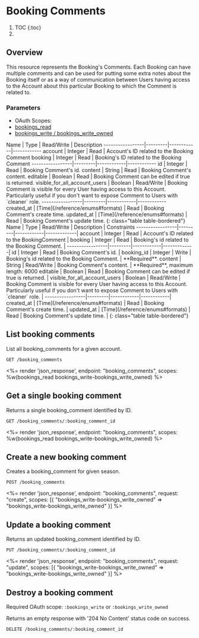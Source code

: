 # Booking Comments

1. TOC
{:toc}
2. 
## Overview

This resource represents the Booking's Comments. Each Booking can have multiple comments and can be used for putting some extra notes about the Booking itself or as a way of communication between Users having access to the Account about this particular Booking to which the Comment is related to.

### Parameters
<ul class="nav nav-pills" role="tablist">
  <li class="disabled"><a>OAuth Scopes:</a></li>
  <li class="active"><a href="#bookings_read" role="tab" data-toggle="pill">bookings_read</a></li>
  <li><a href="#bookings_write-bookings_write_owned" role="tab" data-toggle="pill">
    bookings_write / bookings_write_owned
  </a></li>
</ul>

<div class="tab-content" markdown="1">
  <div class="tab-pane active" id="bookings_read" markdown="1">
Name             | Type    | Read/Write | Description
-----------------|---------|------------|------------
account          | Integer | Read       | Account's ID related to the Booking Comment
booking          | Integer | Read       | Booking's ID related to the Booking Comment
-----------------|---------|------------|------------
id                             | Integer | Read       | Booking Comment's id.
content                        | String  | Read       | Booking Comment's content.
editable                       | Boolean | Read       | Booking Comment can be edited if true is returned.
visible_for_all_account_users  | Boolean | Read/Write | Booking Comment is visible for every User having access to this Account. Particularly useful if you don't want to expose Comment to Users with `cleaner` role.
-----------------|---------|------------|------------
created_at       | [Time](/reference/enums#formats) | Read       | Booking Comment's create time.
updated_at       | [Time](/reference/enums#formats) | Read       | Booking Comment's update time.
{: class="table table-bordered"}
  </div>
  <div class="tab-pane" id="bookings_write-bookings_write_owned" markdown="1">
Name             | Type    | Read/Write | Description | Constraints
-----------------|---------|------------|-------------|
account       | Integer | Read       | Account's ID related to the BookingComment |
booking       | Integer | Read       | Booking's id related to the Booking Comment. |
-----------------|---------|------------|-------------|
id                             | Integer | Read       | Booking Comment's id. |
booking_id                     | Integer | Write      |  Booking's id related to the Booking Comment. | **Required**.
content                        | String  | Read/Write | Booking Comment's content. | **Required**, maximum length: 6000 
editable                       | Boolean | Read       | Booking Comment can be edited if true is returned. |
visible_for_all_account_users  | Boolean | Read/Write | Booking Comment is visible for every User having access to this Account. Particularly useful if you don't want to expose Comment to Users with `cleaner` role. |
-----------------|---------|------------|------------|
created_at       | [Time](/reference/enums#formats) | Read       | Booking Comment's create time. |
updated_at       | [Time](/reference/enums#formats) | Read       | Booking Comment's update time. |
{: class="table table-bordered"}
  </div>
</div>

## List booking comments

List all booking_comments for a given account.

~~~
GET /booking_comments
~~~

<%= render 'json_response', endpoint: "booking_comments",
  scopes: %w(bookings_read bookings_write-bookings_write_owned) %>

## Get a single booking comment

Returns a single booking_comment identified by ID.

~~~
GET /booking_comments/:booking_comment_id
~~~

<%= render 'json_response', endpoint: "booking_comments",
  scopes: %w(bookings_read bookings_write-bookings_write_owned) %>

## Create a new booking comment

Creates a booking_comment for given season.

~~~
POST /booking_comments
~~~

<%= render 'json_response', endpoint: "booking_comments", request: "create",
  scopes: [{ "bookings_write-bookings_write_owned" => "bookings_write-bookings_write_owned" }] %>

## Update a booking comment

Returns an updated booking_comment identified by ID.

~~~
PUT /booking_comments/:booking_comment_id
~~~

<%= render 'json_response', endpoint: "booking_comments", request: "update",
  scopes: [{ "bookings_write-bookings_write_owned" => "bookings_write-bookings_write_owned" }] %>

## Destroy a booking comment

Required OAuth scope: `:bookings_write` or `:bookings_write_owned`

Returns an empty response with '204 No Content' status code on success.

~~~~~~
DELETE /booking_comments/:booking_comment_id
~~~~~~
